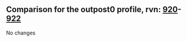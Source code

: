 ## Comparison for the outpost0 profile, rvn: [920](https://github.com/PRO100KatYT/FortniteProfileRevisions/tree/main/profiles/outpost0/920%20outpost0.json)-[922](https://github.com/PRO100KatYT/FortniteProfileRevisions/tree/main/profiles/outpost0/922%20outpost0.json)

No changes
